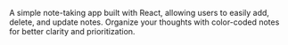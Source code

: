 A simple note-taking app built with React, allowing users to easily add, delete, and update notes. Organize your thoughts with color-coded notes for better clarity and prioritization.
